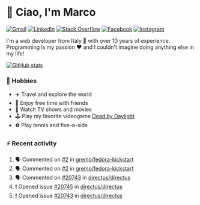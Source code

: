# 👋 Ciao, I'm Marco

[![Gmail](https://img.shields.io/badge/Gmail-%23BB001B?style=flat-square&logo=gmail&logoColor=white)](mailto:gremo1982@gmail.com)
[![LinkedIn](https://img.shields.io/badge/LinkedIn-%230e76a8?style=flat-square&logo=linkedin)](https://www.linkedin.com/in/marco-polichetti)
[![Stack Overflow](https://img.shields.io/stackexchange/stackoverflow/r/220180?style=flat&logo=stackoverflow&label=Stack%20Overflow&color=%23F47F24)](https://stackoverflow.com/users/220180)
[![Facebook](https://img.shields.io/badge/-Facebook-%234267B2?style=flat-square&logo=facebook&logoColor=white)](https://www.facebook.com/marco.poliketti)
[![Instagram](https://img.shields.io/badge/-Instagram-%23C13584?style=flat-square&logo=instagram&logoColor=white)](https://www.instagram.com/marco.gremo)

I'm a web developer from Italy 🍕 with over 10 years of experience. Programming is my passion ❤️ and I couldn't imagine doing anything else in my life!

[![GitHub stats](https://github-readme-stats.vercel.app/api?username=gremo&show_icons=true&rank_icon=github&theme=transparent)](https://github.com/anuraghazra/github-readme-stats)

### 📅 Hobbies

- ✈️ Travel and explore the world
- 🍻 Enjoy free time with friends
- 🎥 Watch TV shows and movies
- 🕹️ Play my favorite videogame [Dead by Daylight](https://deadbydaylight.com)
- ⚽ Play tennis and five-a-side

### ⚡ Recent activity

<!--START_SECTION:activity-->
1. 🗣 Commented on [#2](https://github.com/gremo/fedora-kickstart/pull/2#issuecomment-1858765469) in [gremo/fedora-kickstart](https://github.com/gremo/fedora-kickstart)
2. 🗣 Commented on [#2](https://github.com/gremo/fedora-kickstart/pull/2#issuecomment-1858553922) in [gremo/fedora-kickstart](https://github.com/gremo/fedora-kickstart)
3. 🗣 Commented on [#20743](https://github.com/directus/directus/issues/20743#issuecomment-1856449200) in [directus/directus](https://github.com/directus/directus)
4. ❗ Opened issue [#20745](https://github.com/directus/directus/issues/20745) in [directus/directus](https://github.com/directus/directus)
5. ❗ Opened issue [#20743](https://github.com/directus/directus/issues/20743) in [directus/directus](https://github.com/directus/directus)
<!--END_SECTION:activity-->
